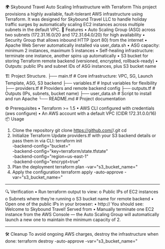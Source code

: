 🌍 Skybound Travel Auto Scaling Infrastructure with Terraform
This project provisions a highly available, fault-tolerant AWS infrastructure using Terraform. It was designed for Skybound Travel LLC to handle holiday traffic surges by automatically scaling EC2 instances across multiple subnets in the default VPC.
🚀 Features
•	Auto Scaling Group (ASG) across two subnets (172.31.16.0/20 and 172.31.64.0/20) for high availability
•	Security Group that allows inbound HTTP (port 80) from the internet
•	Apache Web Server automatically installed via user_data.sh
•	ASG capacity: minimum 2 instances, maximum 5 instances
•	Self-healing infrastructure: terminate one instance, another spins up automatically
•	S3 bucket for storing Terraform remote backend (versioned, encrypted, rollback-ready)
•	Outputs: public IPs and subnet IDs of ASG instances, plus S3 bucket name

🏗️ Project Structure.
├── main.tf         # Core infrastructure: VPC, SG, Launch Template, ASG, S3 backend
├── variables.tf     # Input variables for flexibility
├── providers.tf     # Providers and remote backend config
├── outputs.tf       # Outputs (IPs, subnets, bucket name)
├── user_data.sh     # Script to install and run Apache
└── README.md        # Project documentation

⚙️ Prerequisites
•	Terraform >= 1.5
•	AWS CLI configured with credentials (aws configure)
•	An AWS account with a default VPC (CIDR 172.31.0.0/16)
📦 Usage
1. Clone the repository
git clone https://github.com/<your-username>/<your-repo>.git
cd <your-repo>
2. Initialize Terraform
Update providers.tf with your S3 backend details or pass them in via CLI:
terraform init \
  -backend-config="bucket=<your-s3-bucket>" \
  -backend-config="key=terraform/state.tfstate" \
  -backend-config="region=us-east-1" \
  -backend-config="encrypt=true"
3. Plan the deployment
terraform plan -var="s3_bucket_name=<your-s3-bucket>"
4. Apply the configuration
terraform apply -auto-approve -var="s3_bucket_name=<your-s3-bucket>"
________________________________________
🔍 Verification
•	Run terraform output to view:
o	Public IPs of EC2 instances
o	Subnets where they’re running
o	S3 bucket name for remote backend
•	Open one of the public IPs in your browser:
•	http://<PUBLIC-IP>
You should see:
Welcome to Skybound Travel! Served from <hostname>
•	Manually terminate one EC2 instance from the AWS Console — the Auto Scaling Group will automatically launch a new one to maintain the minimum capacity of 2.
________________________________________
🛠️ Cleanup
To avoid ongoing AWS charges, destroy the infrastructure when done:
terraform destroy -auto-approve -var="s3_bucket_name=<your-s3-bucket>"


